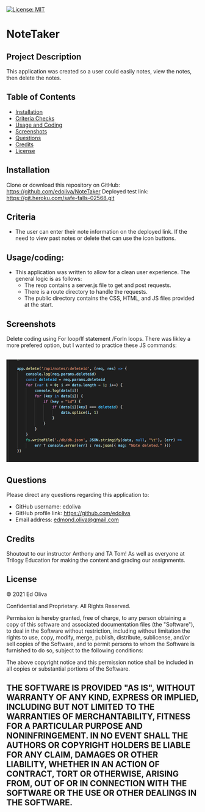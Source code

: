 [![License: MIT](https://img.shields.io/badge/License-MIT-yellow.svg)](https://opensource.org/licenses/MIT)
# NoteTaker
 
## Project Description
This application was created so a user could easily notes, view the notes, then delete the notes. 
 
## Table of Contents
- [Installation](#installation)
- [Criteria Checks](#criteria)
- [Usage and Coding](#Usage/coding)
- [Screenshots](#screenshots)
- [Questions](#questions)
- [Credits](#credits)
- [License](#license)
## Installation
Clone or download this repository on GitHub: https://github.com/edoliva/NoteTaker
Deployed test link: https://git.heroku.com/safe-falls-02568.git
## Criteria
- The user can enter their note information on the deployed link. If the need to view past notes or delete thet can use the icon buttons. 
## Usage/coding:
- This application was written to allow for a clean user experience. The general logic is as follows:
   - The reop contains a server.js file to get and post requests.
   - There is a route directory to handle the requests.
   - The public directory contains the CSS, HTML, and JS files provided at the start.

## Screenshots

Delete coding using For loop/If statement /ForIn loops. There was likley a more prefered option, but I wanted to practice these JS commands:

![Delete function](Images/delete.png)
-

## Questions
Please direct any questions regarding this application to:
- GitHub username: edoliva
- GitHub profile link: https://github.com/edoliva
- Email address: edmond.oliva@gmail.com 

## Credits
Shoutout to our instructor Anthony and TA Tom! As well as everyone at Trilogy Education for making the content and grading our assignments.
 
## License
© 2021 Ed Oliva

Confidential and Proprietary. All Rights Reserved.

Permission is hereby granted, free of charge, to any person obtaining a copy of this software and associated documentation files (the "Software"), to deal in the Software without restriction, including without limitation the rights to use, copy, modify, merge, publish, distribute, sublicense, and/or sell copies of the Software, and to permit persons to whom the Software is furnished to do so, subject to the following conditions:

The above copyright notice and this permission notice shall be included in all copies or substantial portions of the Software.

THE SOFTWARE IS PROVIDED "AS IS", WITHOUT WARRANTY OF ANY KIND, EXPRESS OR IMPLIED, INCLUDING BUT NOT LIMITED TO THE WARRANTIES OF MERCHANTABILITY, FITNESS FOR A PARTICULAR PURPOSE AND NONINFRINGEMENT. IN NO EVENT SHALL THE AUTHORS OR COPYRIGHT HOLDERS BE LIABLE FOR ANY CLAIM, DAMAGES OR OTHER LIABILITY, WHETHER IN AN ACTION OF CONTRACT, TORT OR OTHERWISE, ARISING FROM, OUT OF OR IN CONNECTION WITH THE SOFTWARE OR THE USE OR OTHER DEALINGS IN THE SOFTWARE.
---
